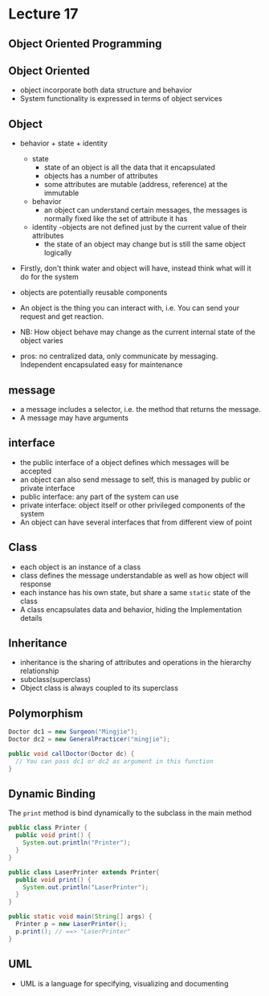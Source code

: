 
# Lecture 17 

## Object Oriented Programming

## Object Oriented
  - object incorporate both data structure and behavior
  - System functionality is expressed in terms of object services 

## Object
  - behavior + state + identity
    - state
      - state of an object is all the data that it encapsulated
      - objects has a number of attributes
      - some attributes are mutable (address, reference) at the immutable
    - behavior
      - an object can understand certain messages, the messages is normally fixed like the set of attribute it has 
    - identity 
      -objects are not defined just by the current value of their attributes
      - the state of an object may change but is still the same object logically 

  - Firstly, don't think water and object will have, instead think what will it do for the system
  - objects are potentially reusable components
  - An object is the thing you can interact with, i.e. You can send your request and get reaction.
  - NB: How object behave may change as the current internal state of the object varies
  - pros: no centralized data, only communicate by messaging. Independent encapsulated easy for maintenance

## message
  - a message includes a selector, i.e. the method that returns the message. 
  - A message may have arguments 

## interface
  - the public interface of a object defines which messages will be accepted
  - an object can also send message to self, this is managed by public or private interface
  - public interface: any part of the system can use
  - private interface: object itself or other privileged components of the system
  - An object can have several interfaces that from different view of point

## Class
  - each object is an instance of a class
  - class defines the message understandable as well as how object will response
  - each instance has his own state, but share a same `static` state of the class
  - A class encapsulates data and behavior, hiding the Implementation details

## Inheritance
  - inheritance is the sharing of attributes and operations in the hierarchy relationship
  - subclass(superclass)
  - Object class is always coupled to its superclass

## Polymorphism
```java
Doctor dc1 = new Surgeon("Mingjie");
Doctor dc2 = new GeneralPracticer("mingjie");

public void callDoctor(Doctor dc) {
  // You can pass dc1 or dc2 as argument in this function
}
```

## Dynamic Binding
The `print` method is bind dynamically to the subclass in the main method
```java
public class Printer {
  public void print() {
    System.out.println("Printer");
  }
}

public class LaserPrinter extends Printer{
  public void print() {
    System.out.println("LaserPrinter");
  }
}

public static void main(String[] args) {
  Printer p = new LaserPrinter();
  p.print(); // ==> "LaserPrinter"
}
```

## UML
  - UML is a language for specifying, visualizing and documenting

